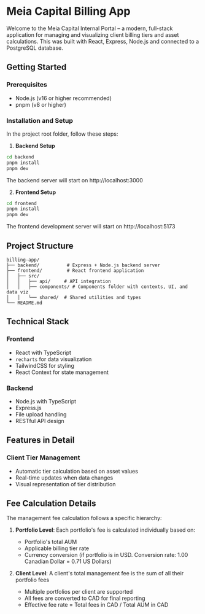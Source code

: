 # Meia Capital Billing App

Welcome to the Meia Capital Internal Portal – a modern, full-stack application for managing and visualizing client billing tiers and asset calculations.
This was built with React, Express, Node.js and connected to a PostgreSQL database.

## Getting Started

### Prerequisites

- Node.js (v16 or higher recommended)
- pnpm (v8 or higher)

### Installation and Setup

In the project root folder, follow these steps:

1. **Backend Setup**

```bash
cd backend
pnpm install
pnpm dev
```

The backend server will start on http://localhost:3000

2. **Frontend Setup**

```bash
cd frontend
pnpm install
pnpm dev
```

The frontend development server will start on http://localhost:5173

## Project Structure

```
billing-app/
├── backend/          # Express + Node.js backend server
├── frontend/         # React frontend application
│   ├── src/
│   │   ├── api/     # API integration
│   │   ├── components/ # Components folder with contexts, UI, and data viz
│   │   └── shared/  # Shared utilities and types
└── README.md
```

## Technical Stack

### Frontend

- React with TypeScript
- `recharts` for data visualization
- TailwindCSS for styling
- React Context for state management

### Backend

- Node.js with TypeScript
- Express.js
- File upload handling
- RESTful API design

## Features in Detail

### Client Tier Management

- Automatic tier calculation based on asset values
- Real-time updates when data changes
- Visual representation of tier distribution

## Fee Calculation Details

The management fee calculation follows a specific hierarchy:

1. **Portfolio Level**: Each portfolio's fee is calculated individually based on:

   - Portfolio's total AUM
   - Applicable billing tier rate
   - Currency conversion (if portfolio is in USD. Conversion rate: 1.00 Canadian Dollar = 0.71 US Dollars)

2. **Client Level**: A client's total management fee is the sum of all their portfolio fees
   - Multiple portfolios per client are supported
   - All fees are converted to CAD for final reporting
   - Effective fee rate = Total fees in CAD / Total AUM in CAD
